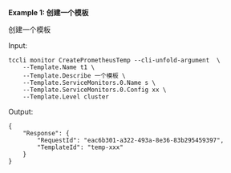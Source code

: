 **Example 1: 创建一个模板**

创建一个模板

Input: 

```
tccli monitor CreatePrometheusTemp --cli-unfold-argument  \
    --Template.Name t1 \
    --Template.Describe 一个模板 \
    --Template.ServiceMonitors.0.Name s \
    --Template.ServiceMonitors.0.Config xx \
    --Template.Level cluster
```

Output: 
```
{
    "Response": {
        "RequestId": "eac6b301-a322-493a-8e36-83b295459397",
        "TemplateId": "temp-xxx"
    }
}
```

